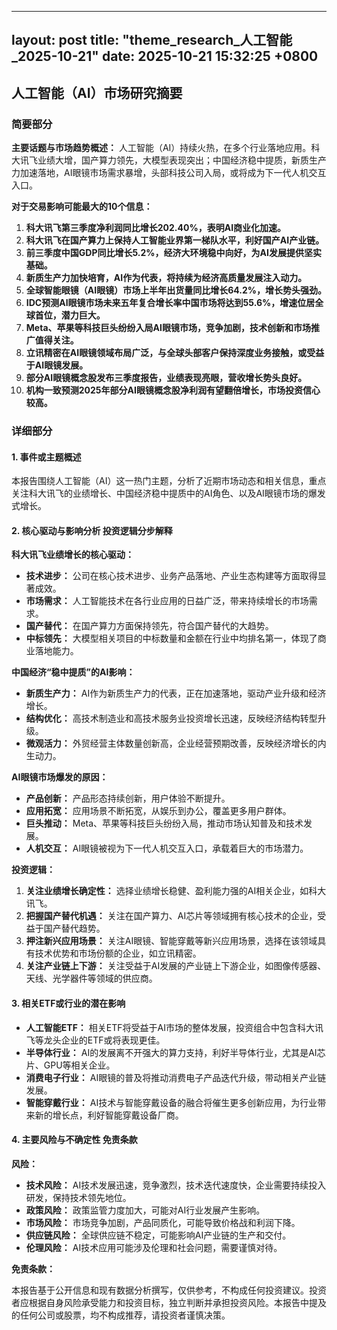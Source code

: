 
--- 
layout: post
title: "theme_research_人工智能_2025-10-21"
date: 2025-10-21 15:32:25 +0800
--- 

## 人工智能（AI）市场研究摘要

### 简要部分

**主要话题与市场趋势概述：** 人工智能（AI）持续火热，在多个行业落地应用。科大讯飞业绩大增，国产算力领先，大模型表现突出；中国经济稳中提质，新质生产力加速落地，AI眼镜市场需求暴增，头部科技公司入局，或将成为下一代人机交互入口。

**对于交易影响可能最大的10个信息：**

1.   **科大讯飞第三季度净利润同比增长202.40%，表明AI商业化加速。**
2.   **科大讯飞在国产算力上保持人工智能业界第一梯队水平，利好国产AI产业链。**
3.   **前三季度中国GDP同比增长5.2%，经济大环境稳中向好，为AI发展提供坚实基础。**
4.   **新质生产力加快培育，AI作为代表，将持续为经济高质量发展注入动力。**
5.   **全球智能眼镜（AI眼镜）市场上半年出货量同比增长64.2%，增长势头强劲。**
6.   **IDC预测AI眼镜市场未来五年复合增长率中国市场将达到55.6%，增速位居全球首位，潜力巨大。**
7.   **Meta、苹果等科技巨头纷纷入局AI眼镜市场，竞争加剧，技术创新和市场推广值得关注。**
8.   **立讯精密在AI眼镜领域布局广泛，与全球头部客户保持深度业务接触，或受益于AI眼镜发展。**
9.   **部分AI眼镜概念股发布三季度报告，业绩表现亮眼，营收增长势头良好。**
10. **机构一致预测2025年部分AI眼镜概念股净利润有望翻倍增长，市场投资信心较高。**

### 详细部分

#### 1. 事件或主题概述

本报告围绕人工智能（AI）这一热门主题，分析了近期市场动态和相关信息，重点关注科大讯飞的业绩增长、中国经济稳中提质中的AI角色、以及AI眼镜市场的爆发式增长。

#### 2. 核心驱动与影响分析 投资逻辑分步解释

**科大讯飞业绩增长的核心驱动：**

*   **技术进步：** 公司在核心技术进步、业务产品落地、产业生态构建等方面取得显著成效。
*   **市场需求：** 人工智能技术在各行业应用的日益广泛，带来持续增长的市场需求。
*   **国产替代：** 在国产算力方面保持领先，符合国产替代的大趋势。
*   **中标领先：** 大模型相关项目的中标数量和金额在行业中均排名第一，体现了商业落地能力。

**中国经济“稳中提质”的AI影响：**

*   **新质生产力：** AI作为新质生产力的代表，正在加速落地，驱动产业升级和经济增长。
*   **结构优化：** 高技术制造业和高技术服务业投资增长迅速，反映经济结构转型升级。
*   **微观活力：** 外贸经营主体数量创新高，企业经营预期改善，反映经济增长的内生动力。

**AI眼镜市场爆发的原因：**

*   **产品创新：** 产品形态持续创新，用户体验不断提升。
*   **应用拓宽：** 应用场景不断拓宽，从娱乐到办公，覆盖更多用户群体。
*   **巨头推动：** Meta、苹果等科技巨头纷纷入局，推动市场认知普及和技术发展。
*   **人机交互：** AI眼镜被视为下一代人机交互入口，承载着巨大的市场潜力。

**投资逻辑：**

1.  **关注业绩增长确定性：** 选择业绩增长稳健、盈利能力强的AI相关企业，如科大讯飞。
2.  **把握国产替代机遇：** 关注在国产算力、AI芯片等领域拥有核心技术的企业，受益于国产替代趋势。
3.  **押注新兴应用场景：** 关注AI眼镜、智能穿戴等新兴应用场景，选择在该领域具有技术优势和市场份额的企业，如立讯精密。
4.  **关注产业链上下游：** 关注受益于AI发展的产业链上下游企业，如图像传感器、天线、光学器件等领域的供应商。

#### 3. 相关ETF或行业的潜在影响

*   **人工智能ETF：** 相关ETF将受益于AI市场的整体发展，投资组合中包含科大讯飞等龙头企业的ETF或将表现更佳。
*   **半导体行业：** AI的发展离不开强大的算力支持，利好半导体行业，尤其是AI芯片、GPU等相关企业。
*   **消费电子行业：** AI眼镜的普及将推动消费电子产品迭代升级，带动相关产业链发展。
*   **智能穿戴行业：** AI技术与智能穿戴设备的融合将催生更多创新应用，为行业带来新的增长点，利好智能穿戴设备厂商。

#### 4. 主要风险与不确定性 免责条款

**风险：**

*   **技术风险：** AI技术发展迅速，竞争激烈，技术迭代速度快，企业需要持续投入研发，保持技术领先地位。
*   **政策风险：** 政策监管力度加大，可能对AI行业发展产生影响。
*   **市场风险：** 市场竞争加剧，产品同质化，可能导致价格战和利润下降。
*   **供应链风险：** 全球供应链不稳定，可能影响AI产业链的生产和交付。
*   **伦理风险：** AI技术应用可能涉及伦理和社会问题，需要谨慎对待。

**免责条款：**

本报告基于公开信息和现有数据分析撰写，仅供参考，不构成任何投资建议。投资者应根据自身风险承受能力和投资目标，独立判断并承担投资风险。本报告中提及的任何公司或股票，均不构成推荐，请投资者谨慎决策。